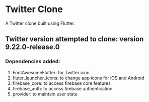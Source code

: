 # Twitter Clone

A Twitter clone built using Flutter.

## Twitter version attempted to clone: version 9.22.0-release.0

### Dependencies added:
1. FontAwesomeFlutter: for Twitter icon
2. fluter_launcher_icons: to change app icons for iOS and Android
3. firebase_core: to access firebase core features
4. firebase_auth: to access firebase authentication
5. provider: to maintain user state